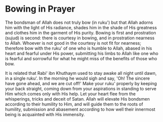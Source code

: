 Bowing in Prayer
================

The bondsman of Allah does not truly bow (in ruku') but that Allah
adorns him with the light of His radiance, shades him in the shade of
His greatness and clothes him in the garment of His purity. Bowing is
first and prostration (sujud) is second: there is courtesy in bowing,
and in prostration nearness to Allah. Whoever is not good in the
courtesy is not fit for nearness; therefore bow with the ruku' of one
who is humble to Allah, abased in his heart and fearful under His power,
submitting his limbs to Allah like one who is fearful and sorrowful for
what he might miss of the benefits of those who bow.

It is related that Rabi' ibn Khuthaym used to stay awake all night
until dawn, in a single ruku'. In the morning he would sigh and say,
'Oh! The sincere have gone ahead, and we are cut off!' Make your ruku'
properly by keeping your back straight, coming down from your
aspirations in standing to serve Him which comes only with His help. Let
your heart flee from the whisperings, tricks and deceit of Satan. Allah
will elevate His bondsmen according to their humility to Him, and will
guide them to the roots of humility, submission and abasement according
to how well their innermost being is acquainted with His immensity.


